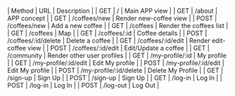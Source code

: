 | Method | URL | Description |
| GET | / | Main APP view |
| GET | /about | APP concept |
| GET | /coffees/new | Render new-coffee view |
| POST | /coffees/new | Add a new coffee |
| GET | /coffees | Render the coffees list |
| GET | /coffees | Map |
| GET | /coffees/:id | Coffee details |
| POST | /coffees/:id/delete | Delete a coffee |
| GET | /coffees/:id/edit | Render edit-coffee view |
| POST | /coffees/:id/edit | Edit/Update a coffee |
| GET | /community | Render other user profiles |
| GET | /my-profile/:id | My profile |
| GET | /my-profile/:id/edit | Edit My profile |
| POST | /my-profile/:id/edit | Edit My profile |
| POST | /my-profile/:id/delete | Delete My Profile |
| GET | /sign-up | Sign Up |
| POST | /sign-up | Sign Up |
| GET | /log-in | Log In |
| POST | /log-in | Log In |
| POST | /log-out | Log Out |




